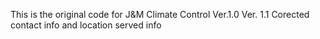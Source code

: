 This is the original code for J&M Climate Control Ver.1.0
Ver. 1.1 Corected contact info and location served info
